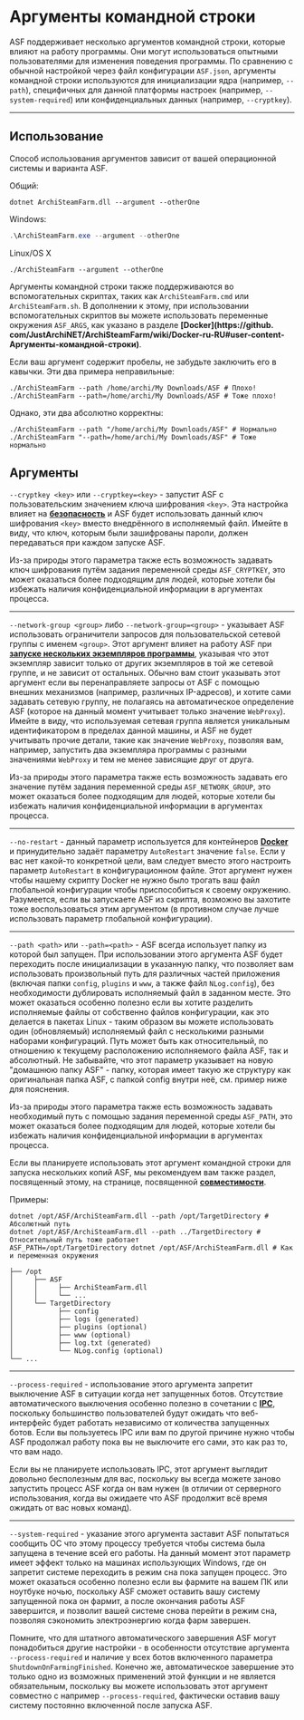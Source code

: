 # Аргументы командной строки

ASF поддерживает несколько аргументов командной строки, которые влияют на работу программы. Они могут использоваться опытными пользователями для изменения поведения программы. По сравнению с обычной настройкой через файл конфигурации `ASF.json`, аргументы командной строки используются для инициализации ядра (например, `--path`), специфичных для данной платформы настроек (например, `--system-required`) или конфиденциальных данных (например, `--cryptkey`).

* * *

## Использование

Способ использования аргументов зависит от вашей операционной системы и варианта ASF.

Общий:

```shell
dotnet ArchiSteamFarm.dll --argument --otherOne
```

Windows:

```powershell
.\ArchiSteamFarm.exe --argument --otherOne
```

Linux/OS X

```shell
./ArchiSteamFarm --argument --otherOne
```

Аргументы командной строки также поддерживаются во вспомогательных скриптах, таких как `ArchiSteamFarm.cmd` или `ArchiSteamFarm.sh`. В дополнении к этому, при использовании вспомогательных скриптов вы можете использовать переменные окружения `ASF_ARGS`, как указано в разделе **[Docker](https://github. com/JustArchiNET/ArchiSteamFarm/wiki/Docker-ru-RU#user-content-Аргументы-командной-строки)**.

Если ваш аргумент содержит пробелы, не забудьте заключить его в кавычки. Эти два примера неправильные:

```shell
./ArchiSteamFarm --path /home/archi/My Downloads/ASF # Плохо!
./ArchiSteamFarm --path=/home/archi/My Downloads/ASF # Тоже плохо!
```

Однако, эти два абсолютно корректны:

```shell
./ArchiSteamFarm --path "/home/archi/My Downloads/ASF" # Нормально
./ArchiSteamFarm "--path=/home/archi/My Downloads/ASF" # Тоже нормально
```

## Аргументы

`--cryptkey <key>` или `--cryptkey=<key>` - запустит ASF с пользовательским значением ключа шифрования `<key>`. Эта настройка влияет на **[безопасность](https://github.com/JustArchiNET/ArchiSteamFarm/wiki/Security-ru-RU)** и ASF будет использовать данный ключ шифрования `<key>` вместо внедрённого в исполняемый файл. Имейте в виду, что ключ, которым были зашифрованы пароли, должен передаваться при каждом запуске ASF.

Из-за природы этого параметра также есть возможность задавать ключ шифрования путём задания переменной среды `ASF_CRYPTKEY`, это может оказаться более подходящим для людей, которые хотели бы избежать наличия конфиденциальной информации в аргументах процесса.

* * *

`--network-group <group>` либо `--network-group=<group>` - указывает ASF использовать ограничители запросов для пользовательской сетевой группы с именем `<group>`. Этот аргумент влияет на работу ASF при **[запуске нескольких экземпляров программы](https://github.com/JustArchiNET/ArchiSteamFarm/wiki/Compatibility-ru-RU#user-content-Запуск-нескольких-экземпляров)**, указывая что этот экземпляр зависит только от других экземпляров в той же сетевой группе, и не зависит от остальных. Обычно вам стоит указывать этот аргумент если вы перенаправляете запросы от ASF с помощью внешних механизмов (например, различных IP-адресов), и хотите сами задавать сетевую группу, не полагаясь на автоматическое определение ASF (которое на данный момент учитывает только значение `WebProxy`). Имейте в виду, что используемая сетевая группа является уникальным идентификатором в пределах данной машины, и ASF не будет учитывать прочие детали, такие как значение `WebProxy`, позволяя вам, например, запустить два экземпляра программы с разными значениями `WebProxy` и тем не менее зависящие друг от друга.

Из-за природы этого параметра также есть возможность задавать его значение путём задания переменной среды `ASF_NETWORK_GROUP`, это может оказаться более подходящим для людей, которые хотели бы избежать наличия конфиденциальной информации в аргументах процесса.

* * *

`--no-restart` - данный параметр используется для контейнеров **[Docker](https://github.com/JustArchiNET/ArchiSteamFarm/wiki/Docker-ru-RU)** и принудительно задаёт параметру `AutoRestart` значение `false`. Если у вас нет какой-то конкретной цели, вам следует вместо этого настроить параметр `AutoRestart` в конфигурационном файле. Этот аргумент нужен чтобы нашему скрипту Docker не нужно было трогать ваш файл глобальной конфигурации чтобы приспособиться к своему окружению. Разумеется, если вы запускаете ASF из скрипта, возможно вы захотите тоже воспользоваться этим аргументом (в противном случае лучше использовать параметр глобальной конфигурации).

* * *

`--path <path>` или `--path=<path>` - ASF всегда использует папку из которой был запущен. При использовании этого аргумента ASF будет переходить после инициализации в указанную папку, что позволяет вам использовать произвольный путь для различных частей приложения (включая папки `config`, `plugins` и `www`, а также файл `NLog.config`), без необходимости дублировать исполняемый файл в заданном месте. Это может оказаться особенно полезно если вы хотите разделить исполняемые файлы от собственно файлов конфигурации, как это делается в пакетах Linux - таким образом вы можете использовать один (обновляемый) исполняемый файл с несколькими разными наборами конфигураций. Путь может быть как относительный, по отношению к текущему расположению исполняемого файла ASF, так и абсолютный. Не забывайте, что этот параметр указывает на новую "домашнюю папку ASF" - папку, которая имеет такую же структуру как оригинальная папка ASF, с папкой config внутри неё, см. пример ниже для пояснения.

Из-за природы этого параметра также есть возможность задавать необходимый путь с помощью задания переменной среды `ASF_PATH`, это может оказаться более подходящим для людей, которые хотели бы избежать наличия конфиденциальной информации в аргументах процесса.

Если вы планируете использовать этот аргумент командной строки для запуска нескольких копий ASF, мы рекомендуем вам также раздел, посвященный этому, на странице, посвященной **[совместимости](https://github.com/JustArchiNET/ArchiSteamFarm/wiki/Compatibility-ru-RU#user-content-Запуск-нескольких-экземпляров)**.

Примеры:

```shell
dotnet /opt/ASF/ArchiSteamFarm.dll --path /opt/TargetDirectory # Абсолютный путь
dotnet /opt/ASF/ArchiSteamFarm.dll --path ../TargetDirectory # Относительный путь тоже работает
ASF_PATH=/opt/TargetDirectory dotnet /opt/ASF/ArchiSteamFarm.dll # Как и переменная окружения
```

    ├── /opt
    │     ├── ASF
    │     │     ├── ArchiSteamFarm.dll
    │     │     └── ...
    │     └── TargetDirectory
    │           ├── config
    │           ├── logs (generated)
    │           ├── plugins (optional)
    │           ├── www (optional)
    │           ├── log.txt (generated)
    │           └── NLog.config (optional)
    └── ...
    

* * *

`--process-required` - использование этого аргумента запретит выключение ASF в ситуации когда нет запущенных ботов. Отсутствие автоматического выключения особенно полезно в сочетании с **[IPC](https://github.com/JustArchiNET/ArchiSteamFarm/wiki/IPC-ru-RU)**, поскольку большинство пользователей будут ожидать что веб-интерфейс будет работать независимо от количества запущенных ботов. Если вы пользуетесь IPC или вам по другой причине нужно чтобы ASF продолжал работу пока вы не выключите его сами, это как раз то, что вам надо.

Если вы не планируете использовать IPC, этот аргумент выглядит довольно бесполезным для вас, поскольку вы всегда можете заново запустить процесс ASF когда он вам нужен (в отличии от серверного использования, когда вы ожидаете что ASF продолжит всё время ожидать от вас новых команд).

* * *

`--system-required` - указание этого аргумента заставит ASF попытаться сообщить ОС что этому процессу требуется чтобы система была запущена в течение всей его работы. На данный момент этот параметр имеет эффект только на машинах использующих Windows, где он запретит системе переходить в режим сна пока запущен процесс. Это может оказаться особенно полезно если вы фармите на вашем ПК или ноутбуке ночью, поскольку ASF сможет оставить вашу систему запущенной пока он фармит, а после окончания работы ASF завершится, и позволит вашей системе снова перейти в режим сна, позволяя сэкономить электроэнергию когда фарм завершен.

Помните, что для штатного автоматического завершения ASF могут понадобиться другие настройки - в особенности отсутствие аргумента `--process-required` и наличие у всех ботов включенного параметра `ShutdownOnFarmingFinished`. Конечно же, автоматическое завершение это только одно из возможных применений этой функции и не является обязательным, поскольку вы можете использовать этот аргумент совместно с например `--process-required`, фактически оставив вашу систему постоянно включенной после запуска ASF.